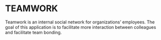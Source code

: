# TEAMWORK
Teamwork is an ​internal social network for organizations’ employees. The goal of this application is to facilitate more interaction between colleagues and facilitate team bonding. 
